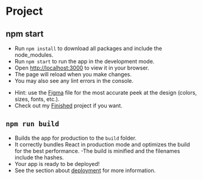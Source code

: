 # Project

## npm start

- Run `npm install` to download all packages and include the node_modules.
- Run `npm start` to run the app in the development mode.
- Open [http://localhost:3000](http://localhost:3000) to view it in your browser.
- The page will reload when you make changes.
- You may also see any lint errors in the console.
<!-- - Alternative [sign up to Scrimba](https://scrimba.com/learn/learnreact) and edit right up on the editor. If new to React then watch the entire videos from scratch!
- Modify the [Start up](https://scrimba.com/learn/learnreact/navbar-styling-co6b241c280719be40956bba1) project. -->
- Hint: use the [Figma](<https://www.figma.com/file/GOGTdQpMV7W3OBcBBI57qI/Digital-Business-Card-(Copy)?node-id=0%3A1>) file for the most accurate peek at the design
  (colors, sizes, fonts, etc.).
- Check out my [Finished](digital-business-card-react.netlify.app/) project if you want.

## `npm run build`

- Builds the app for production to the `build` folder.
- It correctly bundles React in production mode and optimizes the build for the best performance.
-The build is minified and the filenames include the hashes.
- Your app is ready to be deployed!
- See the section about [deployment](https://facebook.github.io/create-react-app/docs/deployment) for more information.
